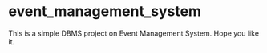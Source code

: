 # event_management_system
This is a simple DBMS project on Event Management System.
Hope you like it.

